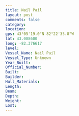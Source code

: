 ```yaml
---
title: Nail Pail
layout: post
comments: false
category: 
location:
gps: 43°05'19.0"N 82°22'35.8"W
lat: 43.088600
long: -82.376617
level:
Vessel_Name: Nail Pail
Vessel_Type: Unknown
Year_Built:
Official_Number:
Built:
Builder:
Hull_Materials:
Length:
Beam:
Depth:
Weight:
Lost:
---
```

